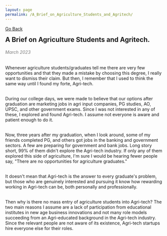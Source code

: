 ```yaml
---
layout: page
permalink: /A_Brief_on_Agriculture_Students_and_Agritech/
---
```

[Go Back](/blog/)
<h2 style="margin: 0;"> A Brief on Agriculture Students and Agritech. </h2><dr>
<h6 style="color: #7D7D7D;" >March 2023</h6>
Whenever agriculture students/graduates tell me there are very few opportunities and that they made a mistake by choosing this degree, I really want to dismiss their claim. But then, I remember that I used to think the same way until I found my forte, Agri-tech.<br><br>

During our college days, we were made to believe that our options after graduation are marketing jobs in agri input companies, PG studies, AO, UPSC, and other government exams. Since I was not interested in any of these, I explored and found Agri-tech. I assume not everyone is aware and patient enough to do it.<br><br>

Now, three years after my graduation, when I look around, some of my friends completed PG, and others got jobs in the banking and government sectors. A few are preparing for government and bank jobs. Long story short, 99% of them didn't explore the Agri-tech industry. If only any of them explored this side of agriculture, I'm sure I would be hearing fewer people say, "There are no opportunities for agriculture graduates."<br><br>

It doesn't mean that Agri-tech is the answer to every graduate's problem, but those who are genuinely interested and pursuing it know how rewarding working in Agri-tech can be, both personally and professionally.<br><br>

Then why is there no mass entry of agriculture students into Agri-tech? The two main reasons I assume are a lack of participation from educational institutes in new age business innovations and not many role models succeeding from an Agri-educated background in the Agri-tech industry. Since the relevant people are not aware of its existence, Agri-tech startups hire everyone else for their roles.<br><br>